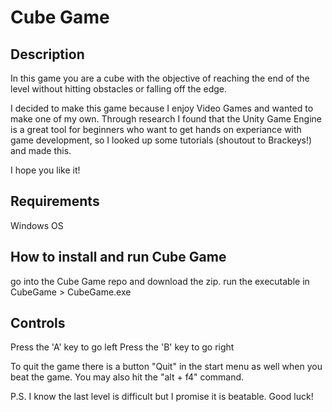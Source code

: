 # Cube Game

## Description
In this game you are a cube with the objective of reaching the end of the level without hitting obstacles or falling off the edge.

I decided to make this game because I enjoy Video Games and wanted to make one of my own. Through research I found that the Unity Game Engine is a 
great tool for beginners who want to get hands on experiance with game development, so I looked up some tutorials (shoutout to Brackeys!) and made this.

I hope you like it!

## Requirements
Windows OS

## How to install and run Cube Game

go into the Cube Game repo and download the zip.
run the executable in CubeGame > CubeGame.exe

## Controls

Press the 'A' key to go left
Press the 'B' key to go right

To quit the game there is a button "Quit" in the start menu as well when you beat the game.
You may also hit the "alt + f4" command.

P.S. I know the last level is difficult but I promise it is beatable. Good luck!
